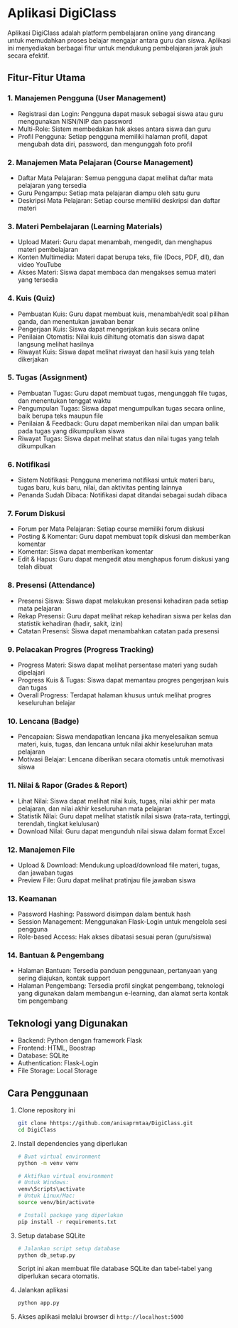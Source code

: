 # Aplikasi DigiClass

Aplikasi DigiClass adalah platform pembelajaran online yang dirancang untuk memudahkan proses belajar mengajar antara guru dan siswa. Aplikasi ini menyediakan berbagai fitur untuk mendukung pembelajaran jarak jauh secara efektif.

## Fitur-Fitur Utama

### 1. Manajemen Pengguna (User Management)
- Registrasi dan Login: Pengguna dapat masuk sebagai siswa atau guru menggunakan NISN/NIP dan password
- Multi-Role: Sistem membedakan hak akses antara siswa dan guru
- Profil Pengguna: Setiap pengguna memiliki halaman profil, dapat mengubah data diri, password, dan mengunggah foto profil

### 2. Manajemen Mata Pelajaran (Course Management)
- Daftar Mata Pelajaran: Semua pengguna dapat melihat daftar mata pelajaran yang tersedia
- Guru Pengampu: Setiap mata pelajaran diampu oleh satu guru
- Deskripsi Mata Pelajaran: Setiap course memiliki deskripsi dan daftar materi

### 3. Materi Pembelajaran (Learning Materials)
- Upload Materi: Guru dapat menambah, mengedit, dan menghapus materi pembelajaran
- Konten Multimedia: Materi dapat berupa teks, file (Docs, PDF, dll), dan video YouTube
- Akses Materi: Siswa dapat membaca dan mengakses semua materi yang tersedia

### 4. Kuis (Quiz)
- Pembuatan Kuis: Guru dapat membuat kuis, menambah/edit soal pilihan ganda, dan menentukan jawaban benar
- Pengerjaan Kuis: Siswa dapat mengerjakan kuis secara online
- Penilaian Otomatis: Nilai kuis dihitung otomatis dan siswa dapat langsung melihat hasilnya
- Riwayat Kuis: Siswa dapat melihat riwayat dan hasil kuis yang telah dikerjakan

### 5. Tugas (Assignment)
- Pembuatan Tugas: Guru dapat membuat tugas, mengunggah file tugas, dan menentukan tenggat waktu
- Pengumpulan Tugas: Siswa dapat mengumpulkan tugas secara online, baik berupa teks maupun file
- Penilaian & Feedback: Guru dapat memberikan nilai dan umpan balik pada tugas yang dikumpulkan siswa
- Riwayat Tugas: Siswa dapat melihat status dan nilai tugas yang telah dikumpulkan

### 6. Notifikasi
- Sistem Notifikasi: Pengguna menerima notifikasi untuk materi baru, tugas baru, kuis baru, nilai, dan aktivitas penting lainnya
- Penanda Sudah Dibaca: Notifikasi dapat ditandai sebagai sudah dibaca

### 7. Forum Diskusi
- Forum per Mata Pelajaran: Setiap course memiliki forum diskusi
- Posting & Komentar: Guru dapat membuat topik diskusi dan memberikan komentar
- Komentar: Siswa dapat memberikan komentar
- Edit & Hapus: Guru dapat mengedit atau menghapus forum diskusi yang telah dibuat

### 8. Presensi (Attendance)
- Presensi Siswa: Siswa dapat melakukan presensi kehadiran pada setiap mata pelajaran
- Rekap Presensi: Guru dapat melihat rekap kehadiran siswa per kelas dan statistik kehadiran (hadir, sakit, izin)
- Catatan Presensi: Siswa dapat menambahkan catatan pada presensi

### 9. Pelacakan Progres (Progress Tracking)
- Progress Materi: Siswa dapat melihat persentase materi yang sudah dipelajari
- Progress Kuis & Tugas: Siswa dapat memantau progres pengerjaan kuis dan tugas
- Overall Progress: Terdapat halaman khusus untuk melihat progres keseluruhan belajar

### 10. Lencana (Badge)
- Pencapaian: Siswa mendapatkan lencana jika menyelesaikan semua materi, kuis, tugas, dan lencana untuk nilai akhir keseluruhan mata pelajaran
- Motivasi Belajar: Lencana diberikan secara otomatis untuk memotivasi siswa

### 11. Nilai & Rapor (Grades & Report)
- Lihat Nilai: Siswa dapat melihat nilai kuis, tugas, nilai akhir per mata pelajaran, dan nilai akhir keseluruhan mata pelajaran
- Statistik Nilai: Guru dapat melihat statistik nilai siswa (rata-rata, tertinggi, terendah, tingkat kelulusan)
- Download Nilai: Guru dapat mengunduh nilai siswa dalam format Excel

### 12. Manajemen File
- Upload & Download: Mendukung upload/download file materi, tugas, dan jawaban tugas
- Preview File: Guru dapat melihat pratinjau file jawaban siswa

### 13. Keamanan
- Password Hashing: Password disimpan dalam bentuk hash
- Session Management: Menggunakan Flask-Login untuk mengelola sesi pengguna
- Role-based Access: Hak akses dibatasi sesuai peran (guru/siswa)

### 14. Bantuan & Pengembang
- Halaman Bantuan: Tersedia panduan penggunaan, pertanyaan yang sering diajukan, kontak support
- Halaman Pengembang: Tersedia profil singkat pengembang, teknologi yang digunakan dalam membangun e-learning, dan alamat serta kontak tim pengembang

## Teknologi yang Digunakan
- Backend: Python dengan framework Flask
- Frontend: HTML, Boostrap
- Database: SQLite
- Authentication: Flask-Login
- File Storage: Local Storage

## Cara Penggunaan
1. Clone repository ini
   ```bash
   git clone hhttps://github.com/anisaprmtaa/DigiClass.git
   cd DigiClass
   ```

2. Install dependencies yang diperlukan
   ```bash
   # Buat virtual environment
   python -m venv venv
   
   # Aktifkan virtual environment
   # Untuk Windows:
   venv\Scripts\activate
   # Untuk Linux/Mac:
   source venv/bin/activate
   
   # Install package yang diperlukan
   pip install -r requirements.txt
   ```

3. Setup database SQLite
   ```bash
   # Jalankan script setup database
   python db_setup.py
   ```
   Script ini akan membuat file database SQLite dan tabel-tabel yang diperlukan secara otomatis.

4. Jalankan aplikasi
   ```bash
   python app.py
   ```

5. Akses aplikasi melalui browser di `http://localhost:5000`

